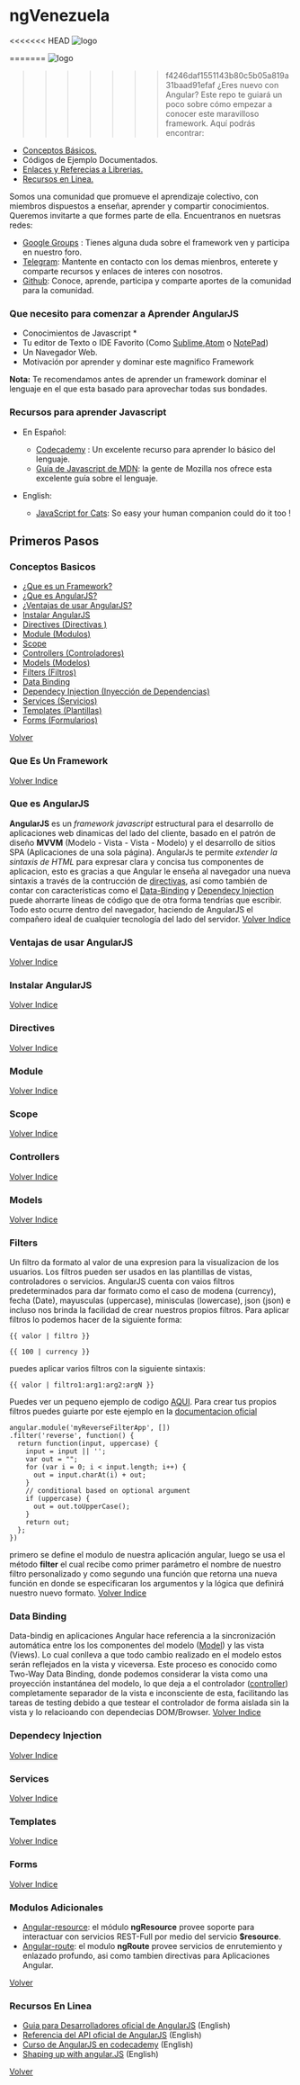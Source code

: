 # ngVenezuela

<<<<<<< HEAD
![logo](https://github.com/ngVenezuela/press-kit/blob/master/img/logo/logo_angular.png)

 
=======
![logo](https://raw.githubusercontent.com/ngVenezuela/press-kit/master/img/logo/logo_angular_ve_github.png)


>>>>>>> f4246daf1551143b80c5b05a819a31baad91efaf
¿Eres nuevo con Angular? Este repo te guiará un poco sobre cómo empezar a conocer este maravilloso framework. Aquí podrás encontrar:

  - [Conceptos Básicos.](#conceptos-basicos) 
  - Códigos de Ejemplo Documentados.
  - [Enlaces y Referecias a Librerias.](#modulos-adicionales)
  - [Recursos en Linea.](#recursos-en-linea)


Somos una comunidad que promueve el aprendizaje colectivo, con miembros dispuestos a enseñar, aprender y compartir conocimientos. Queremos invitarte a que formes parte de ella. Encuentranos en nuetsras redes:

 - [Google Groups](bit.ly/ng-venezuela-google-groups) : Tienes alguna duda sobre el framework ven y participa en nuestro foro.
 - [Telegram](bit.ly/ng-venezuela-telegram): Ḿantente en contacto con los demas mienbros, enterete y comparte recursos y enlaces de interes con nosotros.
 - [Github](https://github.com/ngVenezuela): Conoce, aprende, participa y comparte aportes de la comunidad para la comunidad.



### Que necesito para comenzar a Aprender AngularJS

* Conocimientos de Javascript *
* Tu editor de Texto o IDE Favorito (Como [Sublime](http://www.sublimetext.com/),[Atom](https://atom.io/) o [NotePad](https://notepad-plus-plus.org/))
* Un Navegador Web. 
* Motivación por aprender y dominar este magnifico Framework

**Nota:** Te recomendamos antes de aprender un framework dominar el lenguaje en el que esta basado para aprovechar todas sus bondades.

### Recursos para aprender Javascript
- En Español:
    - [Codecademy](https://www.codecademy.com/tracks/javascript) : Un excelente recurso para aprender lo básico del lenguaje.
    - [Guía de Javascript de MDN](https://developer.mozilla.org/es/docs/Web/JavaScript/Guide): la gente de Mozilla nos ofrece esta excelente guía sobre el lenguaje.

- English:
    - [JavaScript for Cats](http://jsforcats.com/): So easy your human companion could do it too !


## Primeros Pasos
### Conceptos Basicos
- [¿Que es un Framework?](#que-es-un-framework)
- [¿Que es AngularJS?](#que-es-angularjs)
- [¿Ventajas de usar AngularJS?](#ventajas-de-usar-angularjs)
- [Instalar AngularJS](#instalar-angularjs)
- [Directives (Directivas )](#directives)
- [Module (Modulos)](#module)
- [Scope](#scope)
- [Controllers (Controladores)](#controllers)
- [Models (Modelos)](#models)
- [Filters (Filtros)](#filters)
- [Data Binding](#data-binding)
- [Dependecy Injection (Inyección de Dependencias)](#dependecy-injection)
- [Services (Servicios)](#services)
- [Templates (Plantillas)](#templates)
- [Forms (Formularios)](#form)

[Volver](#ngvenezuela)

### Que Es Un Framework

[Volver Indice](#conceptos-basicos)

### Que es AngularJS

**AngularJS** es un *framework javascript* estructural para el desarrollo de aplicaciones web dinamicas del lado del cliente, basado en el 
patrón de diseño **MVVM** (Modelo - Vista - Vista - Modelo) y el desarrollo de sitios SPA (Aplicaciones de una sola página). AngularJs te 
permite *extender la sintaxis de HTML* para expresar clara y concisa tus componentes de aplicacion, esto es gracias a que Angular 
le enseña al navegador una nueva sintaxis a través de la contrucción de [directivas](#directives), así como también de contar con 
características como el [Data-Binding](#data-binding) y [Dependecy Injection](#dependecy-injection) puede ahorrarte líneas de código
que de otra forma tendrías que escribir. Todo esto ocurre dentro del navegador, haciendo de AngularJS el compañero ideal de cualquier 
tecnología del lado del servidor.
[Volver Indice](#conceptos-basicos)

### Ventajas de usar AngularJS
[Volver Indice](#conceptos-basicos)

### Instalar AngularJS
[Volver Indice](#conceptos-basicos)

### Directives
[Volver Indice](#conceptos-basicos)

### Module
[Volver Indice](#conceptos-basicos)

### Scope
[Volver Indice](#conceptos-basicos)

### Controllers
[Volver Indice](#conceptos-basicos)

### Models
[Volver Indice](#conceptos-basicos)

### Filters
Un filtro da formato al valor de una expresion para la visualizacion de los usuarios. Los filtros pueden ser usados en las plantillas de vistas, controladores o servicios. AngularJS cuenta con vaios filtros predeterminados para dar formato como el caso de modena (currency), fecha (Date), mayusculas (uppercase), minisculas (lowercase), json (json) e incluso nos brinda la facilidad de crear nuestros propios filtros.  Para aplicar filtros lo podemos hacer de la siguiente forma:
```
{{ valor | filtro }}

{{ 100 | currency }}
```
puedes aplicar varios filtros con la siguiente sintaxis:
```
{{ valor | filtro1:arg1:arg2:argN }}
```
Puedes ver un pequeno ejemplo de codigo [AQUI](https://github.com/ngVenezuela/primeros-pasos/blob/master/Ejemplos/filter.html).
Para crear tus propios filtros puedes guiarte por este ejemplo en la [documentacion oficial](https://docs.angularjs.org/guide/filter)
```
angular.module('myReverseFilterApp', [])
.filter('reverse', function() {
  return function(input, uppercase) {
    input = input || '';
    var out = "";
    for (var i = 0; i < input.length; i++) {
      out = input.charAt(i) + out;
    }
    // conditional based on optional argument
    if (uppercase) {
      out = out.toUpperCase();
    }
    return out;
  };
})
```
primero se define el modulo de nuestra aplicación angular, luego se usa el método **filter** el cual recibe como primer parámetro el nombre de nuestro filtro personalizado y como segundo una función que retorna una nueva función en donde se especificaran los argumentos y la lógica que definirá nuestro nuevo formato.
[Volver Indice](#conceptos-basicos)

### Data Binding
Data-bindig en aplicaciones Angular hace referencia a la sincronización automática entre los los componentes del modelo ([Model](#models)) y las vista (Views).  Lo cual conlleva a que todo cambio realizado en el modelo estos serán reflejados en la vista y viceversa. Este proceso es conocido como Two-Way Data Binding, donde podemos considerar la vista como una proyección instantánea del modelo, lo que deja a el controlador ([controller](#controllers)) completamente separador de la vista e inconsciente de esta, facilitando las tareas de testing debido a que testear el controlador de forma aislada sin la vista y lo relacioando con dependecias DOM/Browser.
[Volver Indice](#conceptos-basicos)

### Dependecy Injection
[Volver Indice](#conceptos-basicos)

### Services
[Volver Indice](#conceptos-basicos)

### Templates
[Volver Indice](#conceptos-basicos)

### Forms
[Volver Indice](#conceptos-basicos)

### Modulos Adicionales

- [Angular-resource](https://code.angularjs.org/1.4.4/angular-resource.min.js): el módulo **ngResource** provee soporte para interactuar con servicios REST-Full por medio del servicio **$resource**. 
- [Angular-route](https://code.angularjs.org/1.4.4/angular-route.min.js): el modulo **ngRoute** provee servicios de enrutemiento y enlazado profundo, asi como tambien directivas para Aplicaciones Angular.

[Volver](#ngvenezuela)

### Recursos En Linea

- [Guia para Desarrolladores  oficial de AngularJS](https://docs.angularjs.org/guide) (English)
- [Referencia del API oficial de AngularJS](https://docs.angularjs.org/api) (English)
- [Curso de AngularJS en codecademy](https://www.codecademy.com/es/courses/learn-angularjs) (English)
- [Shaping up with angular.JS](http://campus.codeschool.com/courses/shaping-up-with-angular-js/intro) (English)

[Volver](#ngvenezuela)
